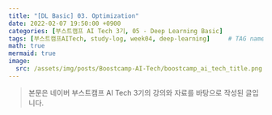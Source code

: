 ```yaml
---
title: "[DL Basic] 03. Optimization"
date: 2022-02-07 19:50:00 +0900
categories: [부스트캠프 AI Tech 3기, 05 - Deep Learning Basic]
tags: [부스트캠프AITech, study-log, week04, deep-learning]     # TAG names should always be lowercase
math: true
mermaid: true
image: 
  src: /assets/img/posts/Boostcamp-AI-Tech/boostcamp_ai_tech_title.png
---
```

> 본문은 네이버 부스트캠프 AI Tech 3기의 강의와 자료를 바탕으로 작성된 글입니다.

<br>

